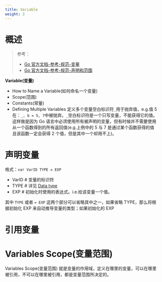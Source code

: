 ```yaml
---
title: Variable
weight: 3
---
```


# 概述

> 参考：
>
> - [Go 官方文档-参考-规范-变量](https://go.dev/ref/spec#Variables)
> - [Go 官方文档-参考-规范-声明和范围](https://go.dev/ref/spec#Declarations_and_scope)

**Variable(变量)**

- How to Name a Variable(如何命名一个变量)
- Scope(范围)
- Constants(常量)
- Defining Multiple Variables 定义多个变量空白标识符`_`用于抛弃值，e.g.值 5 在：`_, b = 5, 7`中被抛弃。`_`空白标识符是一个只写变量，不能获得它的值。这样做是因为 Go 语言中必须使用所有被声明的变量，但有时候并不需要使用从一个函数得到的所有返回值(e.g.上例中的 5 与 7 是通过某个函数获得的值且该函数一定会获得 2 个值，但是其中一个却用不上)。

# 声明变量

格式：`var VarID TYPE = EXP`

- VarID # 变量的标识符
- TYPE # 详见 [Data type](/docs/2.编程/高级编程语言/Go/Go%20规范与标准库/Data%20type.md)
- EXP # 初始化时使用的表达式。i.e.给该变量一个值。

其中 `TYPE` 或者 `= EXP` 这两个部分可以省略其中之一，如果省略 TYPE，那么将根据初始化 EXP 来自动推导变量的类型；如果初始化的 EXP

# 引用变量

# Variables Scope(变量范围)

Variables Scope(变量范围) 就是变量的作用域，定义在哪里的变量，可以在哪里被引用，不可以在哪里被引用，都是变量范围所决定的。
